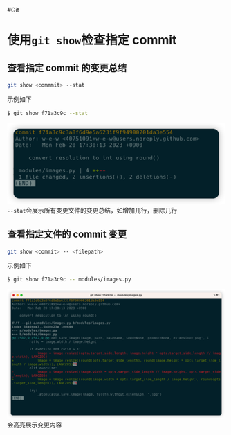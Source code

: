 #Git 
# 使用`git show`检查指定 commit

## 查看指定 commit 的变更总结

```bash
git show <commmit> --stat
```

示例如下

```bash
$ git show f71a3c9c --stat
```
![](../images/20230312183103.png)
`--stat`会展示所有变更文件的变更总结，如增加几行，删除几行

## 查看指定文件的 commit 变更

```bash
git show <commit> -- <filepath>
```

示例如下

```bash
$ git show f71a3c9c -- modules/images.py
```
![](../images/20230312182828.png)
会高亮展示变更内容